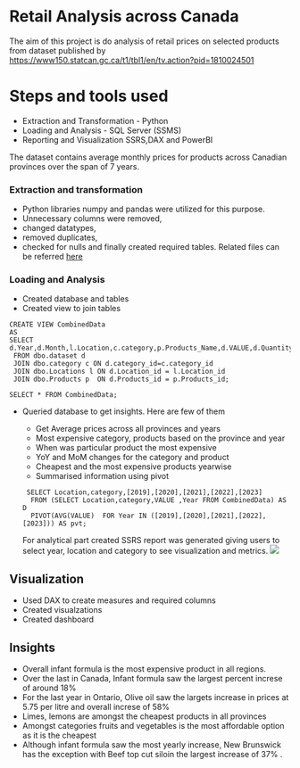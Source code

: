 # Retail Analysis across Canada
The aim of this project is do analysis of retail prices on selected products from dataset  published by https://www150.statcan.gc.ca/t1/tbl1/en/tv.action?pid=1810024501

# Steps and tools used
- Extraction and Transformation - Python
- Loading and Analysis - SQL Server  (SSMS)
- Reporting and Visualization SSRS,DAX and PowerBI

The dataset contains average monthly prices for products across Canadian provinces over the span of 7 years. 

### Extraction and transformation

- Python libraries numpy and pandas were utilized for this purpose.
- Unnecessary columns were removed,
-  changed datatypes,
-  removed duplicates,
- checked for nulls and finally created required tables.
 Related files can be referred [here](https://github.com/RimpleDabas/RetailsAnalysis/tree/main/Jupyter%20notebooks)

### Loading and Analysis
- Created database and tables
- Created view to join tables 
~~~ 
CREATE VIEW CombinedData 
AS
SELECT d.Year,d.Month,l.Location,c.category,p.Products_Name,d.VALUE,d.Quantity
 FROM dbo.dataset d
 JOIN dbo.category c ON d.category_id=c.category_id  
 JOIN dbo.Locations l ON d.Location_id = l.Location_id
 JOIN dbo.Products p  ON d.Products_id = p.Products_id;

SELECT * FROM CombinedData;
~~~
- Queried database to get insights. Here are few of them 
  - Get Average prices across all provinces and years
  - Most expensive category, products based on the province and year
  - When was particular product the most expensive
  - YoY and MoM changes for the category and product
  - Cheapest and the most expensive products yearwise
  - Summarised information using pivot 
  ~~~
   SELECT Location,category,[2019],[2020],[2021],[2022],[2023]
    FROM (SELECT Location,category,VALUE ,Year FROM CombinedData) AS D
    PIVOT(AVG(VALUE)  FOR Year IN ([2019],[2020],[2021],[2022],[2023])) AS pvt; 
    ~~~

  For analytical part created SSRS report was generated giving users to select year, location and category to see visualization and metrics.
 ![](https://github.com/RimpleDabas/RetailsAnalysis/blob/main/SQL%20files/Results%20from%20SQL/Screenshot%202024-06-01%20144850.png)

 ## Visualization 
 - Used DAX to create measures and required columns
 - Created visualzations
 - Created dashboard

## Insights
- Overall infant formula is the most expensive product in all regions.
- Over the last in Canada, Infant formula saw the largest percent increse of around 18%
- For the last year in Ontario, Olive oil saw the largets increase in prices at 5.75 per litre and overall increse of 58%
- Limes, lemons are amongst the cheapest products in all provinces
- Amongst categories fruits and vegetables is the most affordable option as it is the cheapest
- Although infant formula saw the most yearly increase, New Brunswick has the exception with Beef top cut siloin the largest increase of 37% .




